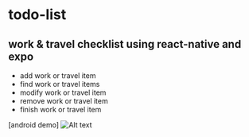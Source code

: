 # todo-list

## work & travel checklist using react-native and expo

-   add work or travel item
-   find work or travel items
-   modify work or travel item
-   remove work or travel item
-   finish work or travel item

[android demo]
![Alt text](https://github.com/toweringcloud/todo-list/blob/main/demo/snapshot1.gif?raw=true)
